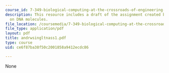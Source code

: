 ```yaml
---
course_id: 7-349-biological-computing-at-the-crossroads-of-engineering-and-science-spring-2005
description: This resource includes a draft of the assignment created by the student
  on DNA molecules.
file_location: /coursemedia/7-349-biological-computing-at-the-crossroads-of-engineering-and-science-spring-2005/ce6f87ba38f50c2001858a9412ecdc86_andrwsingltnass1.pdf
file_type: application/pdf
layout: pdf
title: andrwsingltnass1.pdf
type: course
uid: ce6f87ba38f50c2001858a9412ecdc86

---
```

None